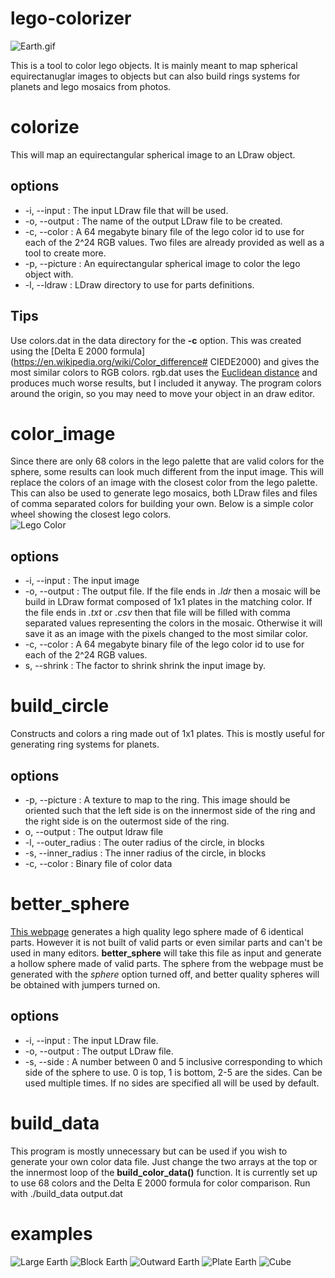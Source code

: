 # lego-colorizer
![Earth.gif](http://nathanbain.com/cgit/lego-colorizer.git/plain/examples/Earth.gif)

This is a tool to color lego objects. It is mainly meant to map spherical equirectanuglar images to objects but can also build rings systems for planets and lego mosaics from photos.
# colorize
This will map an equirectangular spherical image to an LDraw object.
## options
- -i,  --input : The input LDraw file that will be used.
- -o, --output : The name of the output LDraw file to be created.
- -c, --color : A 64 megabyte binary file of the lego color id to use for each of the 2^24 RGB values. Two files are already provided as well as a tool to create more.
- -p, --picture : An equirectangular spherical image to color the lego object with.
- -l, --ldraw : LDraw directory to use for parts definitions.
## Tips
Use colors.dat in the data directory for the **-c** option. This was created using the [Delta E 2000 formula](https://en.wikipedia.org/wiki/Color_difference# CIEDE2000) and gives the most similar colors to RGB colors. rgb.dat uses the [Euclidean distance](https://en.wikipedia.org/wiki/Euclidean_distance) and produces much worse results, but I included it anyway.
The program colors around the origin, so you may need to move your object in an draw editor.
# color_image
Since there are only 68 colors in the lego palette that are valid colors for the sphere, some results can look much different from the input image. This will replace the colors of an image with the closest color from the lego palette. This can also be used to generate lego mosaics, both LDraw files and files of comma separated colors for building your own. Below is a simple color wheel showing the closest lego colors.  
![Lego Color](http://nathanbain.com/cgit/lego-colorizer.git/plain/examples/lego_color.png)
## options
- -i,  --input : The input image
- -o, --output : The output file. If the file ends in *.ldr* then a mosaic will be build in LDraw format composed of 1x1 plates in the matching color. If the file ends in *.txt* or *.csv* then that file will be filled with comma separated values representing the colors in the mosaic. Otherwise it will save it as an image with the pixels changed to the most similar color.
- -c, --color : A 64 megabyte binary file of the lego color id to use for each of the 2^24 RGB values.
- s, --shrink : The factor to shrink shrink the input image by.
# build_circle
Constructs and colors a ring made out of 1x1 plates. This is mostly useful for generating ring systems for planets.
## options
- -p,  --picture : A texture to map to the ring. This image should be oriented such that the left side is on the innermost side of the ring and the right side is on the outermost side of the ring.
- o, --output : The output ldraw file
- -l, --outer_radius : The outer radius of the circle, in blocks
- -s, --inner_radius : The inner radius of the circle, in blocks
- -c, --color : Binary file of color data
# better_sphere
[This webpage](http://lego.bldesign.org/sphere/) generates a high quality lego sphere made of 6 identical parts. However it is not built of valid parts or even similar parts and can't be used in many editors. **better_sphere** will take this file as input and generate a hollow sphere made of valid parts. The sphere from the webpage must be generated with the *sphere* option turned off, and better quality spheres will be obtained with jumpers turned on.
## options
- -i,  --input : The input LDraw file.
- -o, --output : The output LDraw file.
- -s, --side : A number between 0 and 5 inclusive corresponding to which side of the sphere to use. 0 is top, 1 is bottom, 2-5 are the sides. Can be used multiple times. If no sides are specified all will be used by default.
# build_data
This program is mostly unnecessary but can be used if you wish to generate your own color data file. Just change the two arrays at the top or the innermost loop of the **build_color_data()** function. It is currently set up to use 68 colors and the Delta E 2000 formula for color comparison.
Run with ./build_data output.dat
# examples
![Large Earth](http://nathanbain.com/cgit/lego-colorizer.git/plain/examples/large_earth.png)
![Block Earth](http://nathanbain.com/cgit/lego-colorizer.git/plain/examples/block_earth.png)
![Outward Earth](http://nathanbain.com/cgit/lego-colorizer.git/plain/examples/outward_earth.png)
![Plate Earth](http://nathanbain.com/cgit/lego-colorizer.git/plain/examples/plate_earth.png)
![Cube](http://nathanbain.com/cgit/lego-colorizer.git/plain/examples/cube_earth.png)
